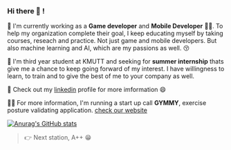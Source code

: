 ### Hi there 👋 !

<!--
**ChalothornYn/ChalothornYn** is a ✨ _special_ ✨ repository because its `README.md` (this file) appears on your GitHub profile.

Here are some ideas to get you started:

- 🔭 I’m currently working on ...
- 🌱 I’m currently learning ...
- 👯 I’m looking to collaborate on ...
- 🤔 I’m looking for help with ...
- 💬 Ask me about ...
- 📫 How to reach me: ...
- 😄 Pronouns: ...
- ⚡ Fun fact: ...
-->

🔭 I'm currently working as a **Game developer** and **Mobile Developer** 🧑‍💻. To help my organization complete their goal, I keep educating myself by taking courses, reseach and practice. Not just game and mobile developers. But also machine learning and AI, which are my passions as well. 😚

🌱 I'm third year student at KMUTT and seeking for **summer internship** thats give me a chance to keep going forward of my interest. I have willingness to learn, to train and to give the best of me to your company as well. 

💬 Check out my [linkedin](https://www.linkedin.com/in/chalothorn-yn/) profile for more imformation 😄

🤸‍♀️ For more information, I'm running a start up call **GYMMY**, exercise posture validating application. [check our website](www.gymmy.live)

[![Anurag's GitHub stats](https://github-readme-stats.vercel.app/api?username=ChalothornYn&show_icons=true&theme=discord_old_blurple)](https://github.com/anuraghazra/github-readme-stats)

> 👉 Next station, A++ 😁
